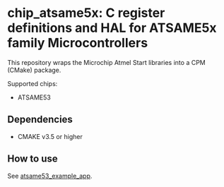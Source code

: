 # chip_atsame5x: C register definitions and HAL for ATSAME5x family Microcontrollers

This repository wraps the Microchip Atmel Start libraries into a CPM (CMake) package.

Supported chips:

* ATSAME53

## Dependencies

* CMAKE v3.5 or higher

## How to use

See [atsame53_example_app](https://github.com/JitterCompany/atsame53_example_app).
